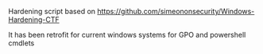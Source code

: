 Hardening script based on https://github.com/simeononsecurity/Windows-Hardening-CTF 

It has been retrofit for current windows systems for GPO and powershell cmdlets



